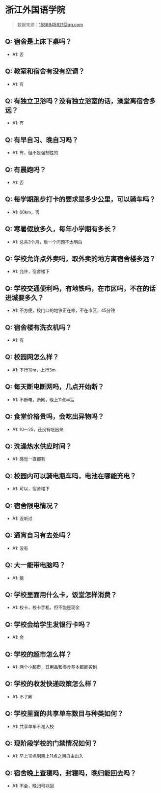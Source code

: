 # 浙江外国语学院

> 数据来源：1586945821@qq.com

## Q: 宿舍是上床下桌吗？

- A1: 否

## Q: 教室和宿舍有没有空调？

- A1: 有

## Q: 有独立卫浴吗？没有独立浴室的话，澡堂离宿舍多远？

- A1: 有

## Q: 有早自习、晚自习吗？

- A1: 有，但不是强制性的

## Q: 有晨跑吗？

- A1: 否

## Q: 每学期跑步打卡的要求是多少公里，可以骑车吗？

- A1: 60km，否

## Q: 寒暑假放多久，每年小学期有多长？

- A1: 总共3个月，后一个问题不太明白

## Q: 学校允许点外卖吗，取外卖的地方离宿舍楼多远？

- A1: 允许，宿舍楼下

## Q: 学校交通便利吗，有地铁吗，在市区吗，不在的话进城要多久？

- A1: 不方便，校门口的地铁正在修，不在市区，45分钟

## Q: 宿舍楼有洗衣机吗？

- A1: 有

## Q: 校园网怎么样？

- A1: 下行10m，上行3m

## Q: 每天断电断网吗，几点开始断？

- A1: 不断电，断网，晚上11点半后

## Q: 食堂价格贵吗，会吃出异物吗？

- A1: 10～25，还没有吃出来

## Q: 洗澡热水供应时间？

- A1: 感觉一直都有

## Q: 校园内可以骑电瓶车吗，电池在哪能充电？

- A1: 可以，宿舍楼下

## Q: 宿舍限电情况？

- A1: 没听过

## Q: 通宵自习有去处吗？

- A1: 没有

## Q: 大一能带电脑吗？

- A1: 能

## Q: 学校里面用什么卡，饭堂怎样消费？

- A1: 校卡，校卡手机，但不能是现金

## Q: 学校会给学生发银行卡吗？

- A1: 会

## Q: 学校的超市怎么样？

- A1: 两个小超市，日用品和零食基本都能买到

## Q: 学校的收发快递政策怎么样？

- A1: 不了解

## Q: 学校里面的共享单车数目与种类如何？

- A1: 共享单车不准入校

## Q: 现阶段学校的门禁情况如何？

- A1: 早上10点到晚上11点之间自由出入

## Q: 宿舍晚上查寝吗，封寝吗，晚归能回去吗？

- A1: 不会，晚归可以回

